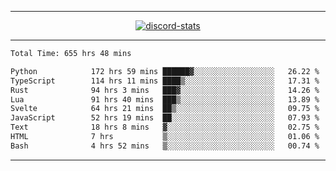 <a href="https://www.github.com/ripavoid" target="_blank" rel="noreferrer">

-------

<div align='center'>
    <a href='https://discordapp.com/users/825178146797518881'>
        <img align='center' alt='discord-stats' src='https://api.discord-status.me/825178146797518881?nitro&boost=4&gradient=%231e0b1a%2C%23000000%2C%23000000%2C%23160316'></img>
    </a>
</div>

-------

<!--START_SECTION:waka-->

```txt
Total Time: 655 hrs 48 mins

Python            172 hrs 59 mins ██████▓░░░░░░░░░░░░░░░░░░   26.22 %
TypeScript        114 hrs 11 mins ████▒░░░░░░░░░░░░░░░░░░░░   17.31 %
Rust              94 hrs 3 mins   ███▓░░░░░░░░░░░░░░░░░░░░░   14.26 %
Lua               91 hrs 40 mins  ███▒░░░░░░░░░░░░░░░░░░░░░   13.89 %
Svelte            64 hrs 21 mins  ██▒░░░░░░░░░░░░░░░░░░░░░░   09.75 %
JavaScript        52 hrs 19 mins  ██░░░░░░░░░░░░░░░░░░░░░░░   07.93 %
Text              18 hrs 8 mins   ▓░░░░░░░░░░░░░░░░░░░░░░░░   02.75 %
HTML              7 hrs           ▒░░░░░░░░░░░░░░░░░░░░░░░░   01.06 %
Bash              4 hrs 52 mins   ▒░░░░░░░░░░░░░░░░░░░░░░░░   00.74 %
```

<!--END_SECTION:waka-->

-------
